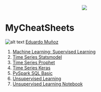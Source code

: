 <p align="center"> 
<img src="https://github.com/emunozlorenzo/MasterDataScience/blob/master/img/image2.png">
</p>

# MyCheatSheets

![alt text](https://github.com/emunozlorenzo/MasterDataScience/blob/master/img/icon2.png "Logo Title Text 1") [Eduardo Muñoz](https://www.linkedin.com/in/eduardo-mu%C3%B1oz-lorenzo-14144a144/)

1. [Machine Learning: Supervised Learning](https://github.com/emunozlorenzo/MyCheatSheets/blob/master/MachineLearning.md)
2. [Time Series Statsmodel](https://github.com/emunozlorenzo/MyCheatSheets/blob/master/TimeSeries.md)
3. [Time Series Prophet](https://github.com/emunozlorenzo/MyCheatSheets/blob/master/TimeSeries_Prophet.md)
4. [Time Series Keras](https://github.com/emunozlorenzo/MyCheatSheets/blob/master/TimeSeries_Keras.md)
5. [PySpark SQL Basic](https://github.com/emunozlorenzo/MyCheatSheets/blob/master/PySpark.ipynb)
6. [Unsupervised Learning](https://github.com/emunozlorenzo/MyCheatSheets/blob/master/Unsupervised_Learning.md)
7. [Unsupervised Learning Notebook](https://github.com/emunozlorenzo/MachineLearning/blob/master/09_Clustering/00_Clustering.ipynb)
